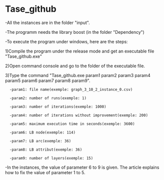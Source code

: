 # Tase_github
-All the instances are in the folder "input".

-The programm needs the library boost (in the folder "Dependency")

-To execute the program under windows, here are the steps:

   1)Compile the program under the release mode and get an executable file "Tase_github.exe"
	
   2)Open command console and go to the folder of the executable file.
	
   3)Type the command "Tase_github.exe param1 param2 param3 param4 param5 param6 param7 param8 param9".
	
      -param1: file name(exemple: graph_3_10_2_instance_0.csv) 
		
      -param2: number of runs(exemple: 1) 
		
      -param3: number of iterations(exemple: 1000) 
		
      -param4: number of iterations without improvement(exemple: 200) 
		
      -param5: maximum execution time in seconds(exemple: 3600) 
		
      -param6: LB node(exemple: 114) 
		
      -param7: LB arc(exemple: 36) 
		
      -param8: LB attribut(exemple: 36) 
		
      -param9: number of layers(exemple: 15)
		
 -In the instances, the value of parameter 6 to 9 is given. The article explains how to fix the value of parameter 1 to 5.
